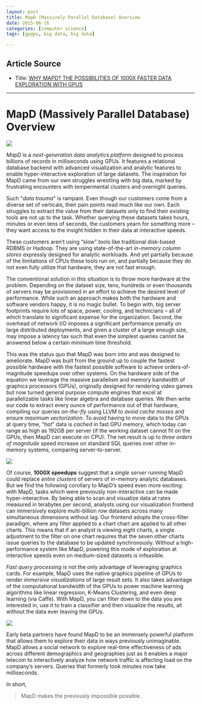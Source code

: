 ```yaml
---
layout: post
title: MapD (Massively Parallel Database) Overview
date: 2015-06-16
categories: [computer science]
tags: [gpgpu, big data, big data]

---
```


## Article Source
* Title: [WHY MAPD? THE POSSIBILITIES OF 1000X FASTER DATA EXPLORATION WITH GPUS](http://www.mapd.com/blog/2015/06/04/mapd/)

---

# MapD (Massively Parallel Database) Overview

![](http://sungsoo.github.com/images/mapd-visualization.png)

*MapD* is a *next-generation data analytics platform* designed to process billions of records in milliseconds using GPUs. It features a relational database backend with advanced visualization and analytic features to enable hyper-interactive exploration of large datasets. The inspiration for MapD came from our own struggles wrestling with big data, marked by frustrating encounters with tempermental clusters and overnight queries.

Such "*data trauma*" is rampant. Even though our customers come from a diverse set of verticals, their pain points read much like our own. Each struggles to extract the value from their datasets only to find their existing tools are not up to the task. Whether querying these datasets takes hours, minutes or even tens of seconds, the customers yearn for something more – they want access to the insight hidden in their data at interactive speeds.

These customers aren’t using “slow” tools like traditional disk-based RDBMS or Hadoop. They are using state-of-the-art *in-memory column stores* expressly designed for analytic workloads. And yet partially because of the limitations of CPUs these tools run on, and partially because they do not even fully utilize that hardware, they are not fast enough.

The conventional solution in this situation is to throw more hardware at the problem. Depending on the dataset size, tens, hundreds or even thousands of servers may be provisioned in an effort to achieve the desired level of performance. While such an approach makes both the hardware and software vendors happy, it is no magic bullet. To begin with, big server footprints require lots of space, power, cooling, and technicians – all of which translate to significant expense for the organization. Second, the overhead of network I/O imposes a significant performance penalty on large distributed deployments, and given a cluster of a large enough size, may impose a latency tax such that even the simplest queries cannot be answered below a certain minimum time threshold.

This was the status quo that MapD was born into and was designed to ameliorate. MapD was built from the ground up to couple the fastest possible hardware with the fastest possible software to achieve orders-of-magnitude speedups over other systems. On the hardware side of the equation we leverage the massive parallelism and memory bandwidth of graphics processors (GPUs), originally designed for rendering video games but now turned general purpose compute engines that excel at parallelizable tasks like linear algebra and database queries. We then write our code to extract every ounce of performance out of that hardware, compiling our queries *on-the-fly* using LLVM to *avoid cache misses* and ensure *maximum vectorization*. To avoid having to move data to the GPUs at query time, “*hot*” data is *cached* in fast GPU memory, which today can range as high as 192GB per server (if the working dataset cannot fit on the GPUs, then MapD can execute on CPU). The net result is up to *three orders of magnitude* speed increase on standard SQL queries over other in-memory systems, comparing server-to-server.

![](http://sungsoo.github.com/images/mapd-graph.png)

Of course, **1000X speedups** suggest that a *single server* running MapD could replace *entire clusters* of servers of in-memory analytic databases. But we find the following corollary to MapD’s speed even more exciting: with MapD, tasks which were previously non-interactive can be made hyper-interactive. By being able to scan and visualize data at rates measured in terabytes per second, analysts using our visualization frontend can immersively explore multi-billion row datasets across many simultaneous dimensions without lag. Our frontend adopts the cross-filter paradigm, where any filter applied to a chart chart are applied to all other charts. This means that if an analyst is viewing eight charts, a single adjustment to the filter on one chart requires that the seven other charts issue queries to the database to be updated synchronously. Without a high-performance system like MapD, powering this mode of exploration at interactive speeds even on medium-sized datasets is infeasible.

*Fast query processing* is not the only advantage of leveraging graphics cards. For example, MapD uses the native graphics pipeline of GPUs to render *immersive visualizations* of large result sets. It also takes advantage of the computational bandwidth of the GPUs to power machine learning algorithms like linear regression, K-Means Clustering, and even deep learning (via Caffe). With MapD, you can filter down to the data you are interested in, use it to train a classifier and then visualize the results, all without the data ever leaving the GPUs.

![](http://sungsoo.github.com/images/mapd-concept.png)

Early beta partners have found MapD to be an immensely powerful platform that allows them to explore their data in ways previously unimaginable. MapD allows a social network to explore real-time effectiveness of ads across different demographics and geographies just as it enables a major telecom to interactively analyze how network traffic is affecting load on the company’s servers. Queries that formerly took minutes now take milliseconds. 

In short, 
> MapD makes the previously impossible possible.